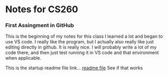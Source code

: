 # Notes for CS260

### First Assingment in GitHub
This is the beginning of my notes for this class
I learned a lot and began to use VS code. I really like the program, but I actually also really like just editing directly in github. It is really nice. I will probably write a lot of my code there, and then just test running it in VS code and that environment when applicable.

This is the startup readme file link... [readme file](https://github.com/NyiajNpis/startup/blob/main/README.md)
See if that works